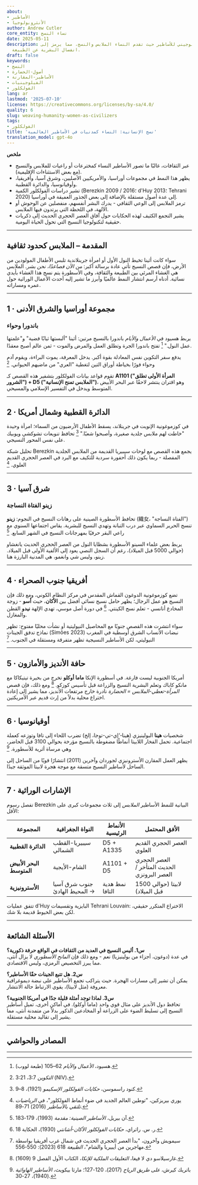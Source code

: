 ```yaml
---
about:
- الأساطير
- الأنثروبولوجيا
author: Andrew Cutler
core_entity: نساء النسج
date: 2025-05-11
description: استكشاف فيلوجيني للأساطير حيث تقدم النساء الملابس والنسج، مما يرمز إلى
  انفصال البشرية عن الطبيعة.
draft: false
keywords:
- النسج
- أصول-الحضارة
- الأساطير-المقارنة
- الفيلوجينيات
- الفولكلور
lang: ar
lastmod: '2025-07-10'
license: https://creativecommons.org/licenses/by-sa/4.0/
quality: 6
slug: weaving-humanity-women-as-civilizers
tags:
- الفولكلور
title: 'نسج الإنسانية: النساء كمدنيات في الأساطير العالمية'
translation_model: gpt-4o
---
```


**ملخص**

- عبر الثقافات، غالبًا ما تصور الأساطير النساء كمخترعات أو راعيات للملابس والنسيج (مع بعض الاستثناءات الإقليمية).
- يظهر هذا النمط في مجموعات أوراسيا، والأمريكيين الأصليين، وشرق آسيا، وأفريقيا، وأوقيانوسيا، والدائرة القطبية.
- تشير دراسات الفولكلور الكمية (Berezkin 2009 / 2016؛ d'Huy 2013؛ Tehrani 2020) إلى عدة أصول مستقلة بالإضافة إلى بعض الجذور العميقة في أوراسيا.
- ترمز الملابس إلى الوعي الثقافي - يدرك البشر أنفسهم، منفصلين عن الوحوش أو الآلهة، في اللحظة التي يرتدون فيها الملابس.
- يشير التجمع الكثيف لهذه الحكايات حول آفاق العصر الحجري الحديث إلى ذكريات حقيقية لتكنولوجيا النسيج التي تحول الحياة اليومية.

---

## المقدمة – الملابس كحدود ثقافية

سواء كانت أثينا تخيط النول الأول أو امرأة جرينلاندية تلبس الأطفال المولودين من الأرض، فإن قصص النسيج تأتي عادة برسالة أكبر: *من الآن فصاعدًا، نحن بشر*. الملابس هي الغشاء المرئي بين الطبيعة والثقافة، وفي الأسطورة يتم نسج هذا الغشاء بأيدي نسائية. أدناه أرسم انتشار النمط عالميًا وأبرز ما تشير إليه أحدث الأعمال الوراثية حول عمره ومساراته.

---

## 1 · مجموعة أوراسيا والشرق الأدنى

### باندورا وحواء

يربط هسيود في *الأعمال والأيام* باندورا بالنسيج مرتين: أثينا "ألبستها ثيابًا فضية" و"علمتها عمل النول." [^1] تفتح باندورا الجرة وتطلق العمل والمرض والموت - ثمن عالم أصبح معقدًا.

يدفع سفر التكوين نفس المعادلة بقوة أكبر. يدخل المعرفة، يموت البراءة، ويقوم آدم وحواء فورًا بخياطة أوراق التين لتغطية "العري" من ماضيهم الحيواني. [^2]

تقوم قواعد بيانات الفولكلور بتشفير هذه القصص كـ **A1101 ("المرأة الأولى تطلق الشرور") + D5 ("الملابس تمنح الإنسانية")**، وهو اقتران ينتشر لاحقًا عبر البحر الأبيض المتوسط ويدخل في التفسير الإسلامي والمسيحي.

---

## 2 · الدائرة القطبية وشمال أمريكا

في كوزموغونية الإنويت في جرينلاند، يسقط الأطفال الأرضيون من السماء؛ امرأة وحيدة "خاطت لهم ملابس جلدية صغيرة، وأصبحوا شعبًا." [^3] تحافظ تنويعات تشوكشي ويوبيك على نفس المحور النسيجي.

تحليل شبكة Berezkin يجمع هذه القصص مع لوحات سيبيريا القديمة من الملابس الجلدية المفصلة - ربما يكون ذلك أحفورة سردية للتكيف مع البرد في العصر الحجري القديم العلوي. [^4]

---

## 3 · شرق آسيا

### زينو الفتاة النساجة

تحافظ الأسطورة الصينية على رهانات النسيج في النجوم: **زينو** (織女، "الفتاة النساجة") تنسج الحرير السماوي عبر درب التبانة وتهدي النسيج للبشرية. يقاس اجتماعها السنوي مع راعي البقر حرفيًا بمهرجانات النسيج في الشهر السابع. [^5]

يربط بعض علماء السينو الأسطورة بشظايا النول من العصر الحجري الحديث يانغشاو (حوالي 5000 قبل الميلاد)، رغم أن السجل النصي يعود إلى الألفية الأولى قبل الميلاد. زينو، وليس شي وانغمو، هي المدنية البارزة هنا.

---

## 4 · أفريقيا جنوب الصحراء

تضع كوزموغونية الدوغون القماش المقدس في مركز النظام الكوني، ومع ذلك فإن النسيج هو عمل الرجال؛ يظهر حامل نسيج نسائي أفضل بين **الأكان**، حيث **أسو** - زوجة المخادع أنانسي - تعلم نسج الكينتي. [^6] في دورة أصل موسي، تهدي الإلهة **نيدو** القطن والمغازل.

سواء انتشرت هذه القصص جنوبًا مع المحاصيل النيوليتية أو نشأت محليًا مفتوح: تظهر نماذج تدفق الجينات (Simões 2023) نبضات الأنساب الشرق أوسطية في المغرب النيوليتي، لكن الأساطير النسيجية تظهر متفرقة ومستقلة في الجنوب. [^7]

---

## 5 · حافة الأنديز والأمازون

أمريكا الجنوبية ليست فارغة. في أسطورة الإنكا **ماما أوكلو** تخرج من بحيرة تيتيكاكا مع مانكو كاباك وتعلم البشرية النسيج والزراعة قبل تأسيس كوزكو. [^8] ومع ذلك، فإن قصص *المرأة-تعطي-الملابس = الحضارة* نادرة خارج مرتفعات الأنديز، مما يشير إلى إعادة اختراع محلية بدلاً من إرث قديم عبر الأمريكتين.

---

## 6 · أوقيانوسيا

شخصيات **هينا** البولينيزي (هينا-‘إي-تي-توجا، إلخ) تضرب اللحاء إلى تافا وتوزعه كعملة اجتماعية. تحمل الفخار اللابيتا أنماطًا مضغوطة بالنسيج مؤرخة بحوالي 3100 قبل الحاضر، وهي مرساة أثرية للأسطورة. [^9]

يظهر العمل المقارن الأسترونيزي لجوردان وآخرين (2011) انتشارًا قويًا من الساحل إلى الساحل لأساطير النسيج متسقة مع موجة هجرة لابيتا الموثقة جيدًا.

---

## 7 · الإشارات الوراثية

تفصل رسوم Berezkin البيانية للنمط الأساطير *الملابس* إلى ثلاث مجموعات كبرى على الأقل:

| المجموعة | النواة الجغرافية | الأنماط الرئيسية | الأفق المحتمل |
|----------|------------------|------------------|---------------|
| **الدائرة القطبية** | سيبيريا-القطب الشمالي | D5 + A1335 | العصر الحجري القديم العلوي |
| **البحر الأبيض المتوسط** | الشام-الأيجية | A1101 + D5 | العصر الحجري الحديث المتأخر / العصر البرونزي |
| **الأسترونيزية** | جنوب شرق آسيا → المحيط الهادئ | نمط هدية التافا | لابيتا (حوالي 1500 قبل الميلاد) |

تتفق عمليات d'Huy البايزية وتقسيمات Tehrani Louvain: الاختراع المتكرر حقيقي، لكن بعض الخيوط قديمة بلا شك.

---

## الأسئلة الشائعة

**س1. أليس النسيج في العديد من الثقافات في الواقع حرفة ذكورية؟**  
في عدة (دوغون، أجزاء من بولينيزيا) نعم - ومع ذلك فإن *المانح الأسطوري* لا يزال أنثى، مما يبرز التخصيص الرمزي، وليس الاقتصادي.

**س2. هل تتبع الجينات حقًا الأساطير؟**  
يمكن أن تشير إلى مسارات الهجرة. حيث يتراكب تجمع الأساطير على نبضة ديموغرافية معروفة (مثل لابيتا)، يقوي الارتباط حالة الانتشار.

**س3. لماذا توجد أمثلة قليلة جدًا في أمريكا الجنوبية؟**  
تحافظ دول الأنديز على مثال قوي واحد (ماما أوكلو). في أماكن أخرى، تميل أساطير النسيج إلى تسليط الضوء على الزراعة أو المخادعين الذكور بدلاً من متمدنة أنثى، مما يشير إلى تقاليد محلية مستقلة.

---

## المصادر والحواشي

[^1]: هسيود، *الأعمال والأيام* 62–105 (طبعة لووب).
[^2]: *التكوين* 3:7، 3:21 (NIV).
[^3]: كنود راسموسن، *حكايات الفولكلور الإسكيمو* (1921)، 8–9.
[^4]: يوري بيريزكين، "توطين العالم الجديد في ضوء أنماط الفولكلور"، في *الرياضيات تلتقي بالأساطير* (2016) 71-89.
[^5]: آن بيريل، *الأساطير الصينية: مقدمة* (1993)، 179-183.
[^6]: ر. س. راتراي، *حكايات الفولكلور الأكان-أشانتي* (1930)، الحكاية 18.
[^7]: سيمويش وآخرون، "بدأ العصر الحجري الحديث في شمال غرب أفريقيا بواسطة مهاجرين من أيبيريا والشام"، *الطبيعة* 618 (2023): 550-556.
[^8]: غارسيلاسو دي لا فيغا، *التعليقات الملكية للإنكا*، الكتاب الأول الفصل 9 (1609).
[^9]: باتريك كيرش، *على طريق الرياح* (2017)، 120-127؛ مارثا بيكويث، *الأساطير الهاوائية* (1940)، 27-30.

---